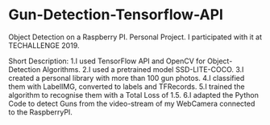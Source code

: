 # Gun-Detection-Tensorflow-API
Object Detection on a Raspberry PI. Personal Project. I participated with it at TECHALLENGE 2019. 

Short Description:
1.I used TensorFlow API and OpenCV for Object-Detection Algorithms.
2.I used a pretrained model SSD-LITE-COCO.
3.I created a personal library with more than 100 gun photos.
4.I classified them with LabelIMG, converted to labels and TFRecords.
5.I trained the algorithm to recognise them with a Total Loss of 1.5.
6.I adapted the Python Code to detect Guns from the video-stream of my WebCamera connected to the RaspberryPI.
